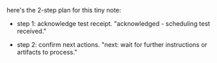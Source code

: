 here's the 2-step plan for this tiny note:

* step 1: acknowledge test receipt. 
"acknowledged - scheduling test received."

* step 2: confirm next actions.
"next: wait for further instructions or artifacts to process."
